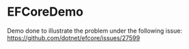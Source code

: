 # EFCoreDemo
Demo done to illustrate the problem under the following issue: https://github.com/dotnet/efcore/issues/27599
